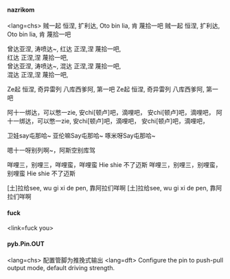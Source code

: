 #### nazrikom
<lang=chs>
贼一起 恒涅, 扩利达, 
Oto bin lia, 肯 蔑拾一吧 
贼一起 恒涅, 扩利达, 
Oto bin lia, 肯 蔑拾一吧

曾达亚涅, 涛喷达~, 
红达 正涅,涅 蔑拾一吧,  
红达 正涅,涅 蔑拾一吧,  
曾达亚涅, 涛喷达~, 
混达 正涅,涅 蔑拾一吧,  
混达 正涅,涅 蔑拾一吧,  

Ze起 恒涅, 奇异雷列
八库西爹阿, 第一吧
Ze起 恒涅, 奇异雷列
八库西爹阿, 第一吧

阿十一绑达，可以憋一zie,
安chi[顿卢]吧，滴哩吧，
安chi[顿卢]吧，滴哩吧，
阿十一绑达，可以憋一zie,
安chi[顿卢]吧，滴哩吧，
安chi[顿卢]吧，滴哩吧，

卫娃say屯那哈~
亚伦嘛Say屯那哈~
啄米呀Say屯那哈~

嗯十一呀别列啊~，阿斯空别库驾

咩哩三，别哩三，咩哩蛮，咩哩蛮
Hie shie 不了迈斯
咩哩三，别哩三，别哩蛮，别哩蛮
Hie shie 不了迈斯


[土]拉给see, wu gi xi de pen,
靠阿拉们咩啊
[土]拉给see, wu gi xi de pen,
靠阿拉们咩啊
#### fuck
<link=fuck you>

#### pyb.Pin.OUT
<lang=chs>
配置管脚为推挽式输出
</lang>
<lang=dft>
Configure the pin to push-pull output mode, default driving strength.
</lang>

